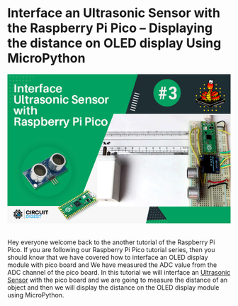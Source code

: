 # Interface an Ultrasonic Sensor with the Raspberry Pi Pico – Displaying the distance on OLED display Using MicroPython

<img src="https://github.com/Circuit-Digest/Raspberry_Pi_Pico_Tutorial/blob/main/T4_Interfacing_HC-SR04_Ultrasonic_sensor/images/T4_Interface_Ultrasonic_HC-SR04_with_pico.jpg" alt="alt_text" title="image_tooltip">

<br>
<br>

Hey everyone welcome back to the another tutorial of the Raspberry Pi Pico. If you are following our Raspberry Pi Pico tutorial series, then you should know that we have covered how to interface an OLED display module with pico board and We have measured the ADC value from the ADC channel of the pico board. In this tutorial we will interface an [Ultrasonic Sensor](https://circuitdigest.com/tags/ultrasonic-sensor)  with the pico board and we are going to measure the distance of an object and then we will display the distance on the OLED display module using MicroPython.
<br>
